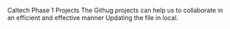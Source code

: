 Caltech Phase 1 Projects
The Githug projects can help us to collaborate in an efficient and effective manner Updating the file in local.
